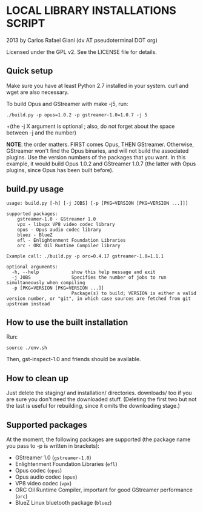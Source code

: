 LOCAL LIBRARY INSTALLATIONS SCRIPT
==================================

2013 by Carlos Rafael Giani (dv AT pseudoterminal DOT org)

Licensed under the GPL v2. See the LICENSE file for details.



Quick setup
-----------

Make sure you have at least Python 2.7 installed in your system. curl and wget are also necessary.

To build Opus and GStreamer with make -j5, run:

    ./build.py -p opus=1.0.2 -p gstreamer-1.0=1.0.7 -j 5

+(the -j X argument is optional ; also, do not forget about the space between -j and the number)

**NOTE**: the order matters. FIRST comes Opus, THEN GStreamer. Otherwise, GStreamer won't find the Opus binaries, and will not build the associated plugins.
Use the version numbers of the packages that you want. In this example, it would build Opus 1.0.2 and GStreamer 1.0.7 (the latter with Opus plugins, since Opus has been built before).


build.py usage
--------------

    usage: build.py [-h] [-j JOBS] [-p [PKG=VERSION [PKG=VERSION ...]]]
    
    supported packages:
        gstreamer-1.0 - GStreamer 1.0
        vpx - libvpx VP8 video codec library
        opus - Opus audio codec library
        bluez - BlueZ
        efl - Enlightenment Foundation Libraries
        orc - ORC Oil Runtime Compiler library
    
    Example call: ./build.py -p orc=0.4.17 gstreamer-1.0=1.1.1
    
    optional arguments:
      -h, --help            show this help message and exit
      -j JOBS               Specifies the number of jobs to run simultaneously when compiling
      -p [PKG=VERSION [PKG=VERSION ...]]
                            Package(s) to build; VERSION is either a valid version number, or "git", in which case sources are fetched from git upstream instead


How to use the built installation
---------------------------------

Run:

    source ./env.sh

Then, gst-inspect-1.0 and friends should be available.


How to clean up
---------------

Just delete the staging/ and installation/ directories. downloads/ too if you are sure you don't need the downloaded stuff.
(Deleting the first two but not the last is useful for rebuilding, since it omits the downloading stage.)


Supported packages
------------------

At the moment, the following packages are supported (the package name you pass to -p is written in brackets):

* GStreamer 1.0 (`gstreamer-1.0`)
* Enlightenment Foundation Libraries (`efl`)
* Opus codec (`opus`)
* Opus audio codec (`opus`)
* VP8 video codec (`vpx`)
* ORC Oil Runtime Compiler, important for good GStreamer performance (`orc`)
* BlueZ Linux bluetooth package (`bluez`)
